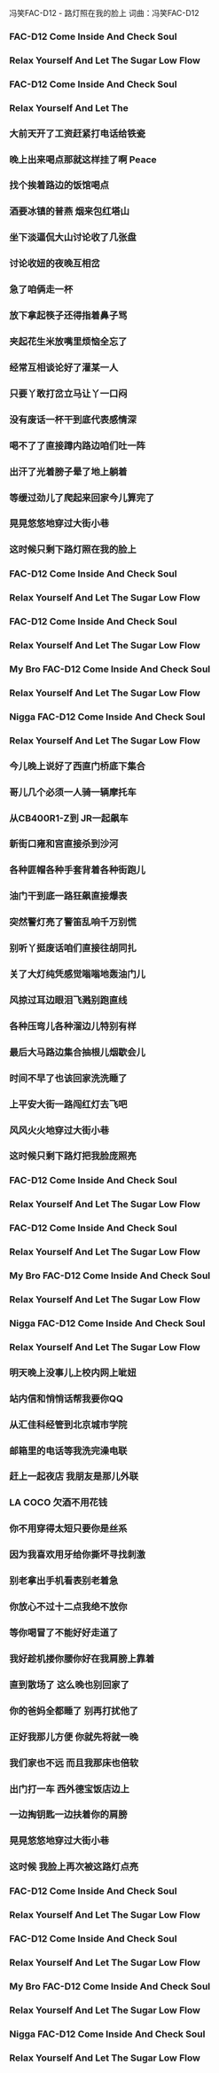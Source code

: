冯笑FAC-D12 - 路灯照在我的脸上
词曲：冯笑FAC-D12

### FAC-D12 Come Inside And Check Soul
### Relax Yourself And Let The Sugar Low Flow
### FAC-D12 Come Inside And Check Soul
### Relax Yourself And Let The
### 大前天开了工资赶紧打电话给铁瓷
### 晚上出来喝点那就这样挂了啊 Peace
### 找个挨着路边的饭馆喝点
### 酒要冰镇的普燕 烟来包红塔山
### 坐下淡逼侃大山讨论收了几张盘
### 讨论收妞的夜晚互相岔
### 急了咱俩走一杯
### 放下拿起筷子还得指着鼻子骂
### 夹起花生米放嘴里烦恼全忘了
### 经常互相谈论好了灌某一人
### 只要丫敢打岔立马让丫一口闷
### 没有废话一杯干到底代表感情深
### 喝不了了直接蹲内路边咱们吐一阵
### 出汗了光着膀子晕了地上躺着
### 等缓过劲儿了爬起来回家今儿算完了
### 晃晃悠悠地穿过大街小巷
### 这时候只剩下路灯照在我的脸上
### FAC-D12 Come Inside And Check Soul
### Relax Yourself And Let The Sugar Low Flow
### FAC-D12 Come Inside And Check Soul
### Relax Yourself And Let The Sugar Low Flow
### My Bro FAC-D12 Come Inside And Check Soul
### Relax Yourself And Let The Sugar Low Flow
### Nigga FAC-D12 Come Inside And Check Soul
### Relax Yourself And Let The Sugar Low Flow
### 今儿晚上说好了西直门桥底下集合
### 哥儿几个必须一人骑一辆摩托车
### 从CB400R1-Z到 JR一起飙车
### 新街口雍和宫直接杀到沙河
### 各种匪帽各种手套背着各种街跑儿
### 油门干到底一路狂飙直接爆表
### 突然警灯亮了警笛乱响千万别慌
### 别听丫挺废话咱们直接往胡同扎
### 关了大灯纯凭感觉嗡嗡地轰油门儿
### 风掠过耳边眼泪飞溅别跑直线
### 各种压弯儿各种溜边儿特别有样
### 最后大马路边集合抽根儿烟歇会儿
### 时间不早了也该回家洗洗睡了
### 上平安大街一路闯红灯去飞吧
### 风风火火地穿过大街小巷
### 这时候只剩下路灯把我脸庞照亮
### FAC-D12 Come Inside And Check Soul
### Relax Yourself And Let The Sugar Low Flow
### FAC-D12 Come Inside And Check Soul
### Relax Yourself And Let The Sugar Low Flow
### My Bro FAC-D12 Come Inside And Check Soul
### Relax Yourself And Let The Sugar Low Flow
### Nigga FAC-D12 Come Inside And Check Soul
### Relax Yourself And Let The Sugar Low Flow
### 明天晚上没事儿上校内网上呲妞
### 站内信和悄悄话帮我要你QQ
### 从汇佳科经管到北京城市学院
### 邮箱里的电话等我洗完澡电联
### 赶上一起夜店 我朋友是那儿外联
### LA COCO 欠酒不用花钱
### 你不用穿得太短只要你是丝系
### 因为我喜欢用牙给你撕坏寻找刺激
### 别老拿出手机看表别老着急
### 你放心不过十二点我绝不放你
### 等你喝冒了不能好好走道了
### 我好趁机搂你腰你好在我肩膀上靠着
### 直到散场了 这么晚也别回家了
### 你的爸妈全都睡了 别再打扰他了
### 正好我那儿方便 你就先将就一晚
### 我们家也不远 而且我那床也倍软
### 出门打一车 西外德宝饭店边上
### 一边掏钥匙一边扶着你的肩膀
### 晃晃悠悠地穿过大街小巷
### 这时候 我脸上再次被这路灯点亮
### FAC-D12 Come Inside And Check Soul
### Relax Yourself And Let The Sugar Low Flow
### FAC-D12 Come Inside And Check Soul
### Relax Yourself And Let The Sugar Low Flow
### My Bro FAC-D12 Come Inside And Check Soul
### Relax Yourself And Let The Sugar Low Flow
### Nigga FAC-D12 Come Inside And Check Soul
### Relax Yourself And Let The Sugar Low Flow
